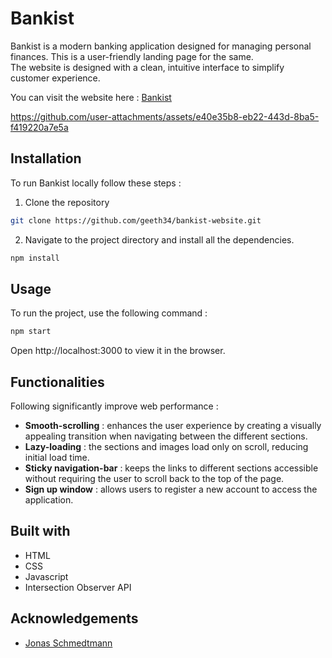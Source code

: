 # Bankist 

Bankist is a modern banking application designed for managing personal finances. 
This is a user-friendly landing page for the same. <br>
The website is designed with a clean, intuitive interface to simplify customer experience.

You can visit the website here : [Bankist](https://bankistdigi.netlify.app/)

https://github.com/user-attachments/assets/e40e35b8-eb22-443d-8ba5-f419220a7e5a

## Installation 

To run Bankist locally follow these steps :

1. Clone the repository 

```bash
git clone https://github.com/geeth34/bankist-website.git
```
2. Navigate to the project directory and install all the dependencies.

```bash
npm install
```
## Usage

To run the project, use the following command :

```bash
npm start
```
Open http://localhost:3000 to view it in the browser.

## Functionalities

Following significantly improve web performance :
- **Smooth-scrolling** : enhances the user experience by creating a visually appealing transition when navigating between the different sections.
- **Lazy-loading** : the sections and images load only on scroll, reducing initial load time.
- **Sticky navigation-bar** : keeps the links to different sections accessible without requiring the user to scroll back to the top of the page.
- **Sign up window** : allows users to register a new account to access the application.

## Built with

- HTML
- CSS
- Javascript
- Intersection Observer API

## Acknowledgements

- [Jonas Schmedtmann](https://github.com/jonasschmedtmann)
